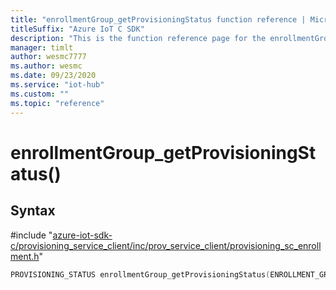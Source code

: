 ```yaml
---                             
title: "enrollmentGroup_getProvisioningStatus function reference | Microsoft Docs" 
titleSuffix: "Azure IoT C SDK"            
description: "This is the function reference page for the enrollmentGroup_getProvisioningStatus() function in the Azure IoT C SDK. This SDK is used with Azure IoT Hub and Azure IoT Hub Device Provisioning Service"            
manager: timlt                 
author: wesmc7777              
ms.author: wesmc               
ms.date: 09/23/2020                    
ms.service: "iot-hub"             
ms.custom: ""                
ms.topic: "reference"        
---                            
```


# enrollmentGroup_getProvisioningStatus()

## Syntax

\#include "[azure-iot-sdk-c/provisioning_service_client/inc/prov_service_client/provisioning_sc_enrollment.h](../provisioning-sc-enrollment-h.md)"  
```C
PROVISIONING_STATUS enrollmentGroup_getProvisioningStatus(ENROLLMENT_GROUP_HANDLE  MU_IFCOMMA2);
```

